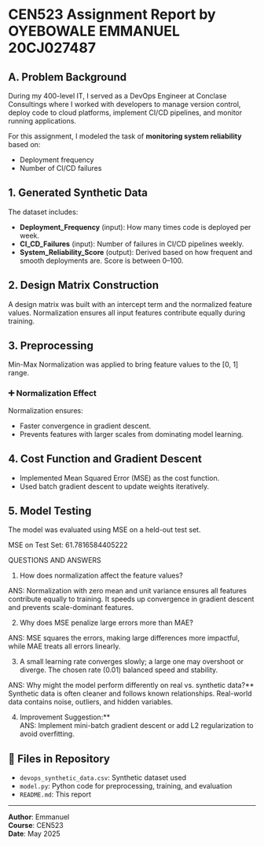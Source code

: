 
# CEN523 Assignment Report by OYEBOWALE EMMANUEL 20CJ027487

## A. Problem Background

During my 400-level IT, I served as a DevOps Engineer at Conclase Consultings where I worked with developers to manage version control, deploy code to cloud platforms, implement CI/CD pipelines, and monitor running applications.

For this assignment, I modeled the task of **monitoring system reliability** based on:
- Deployment frequency
- Number of CI/CD failures

## 1. Generated Synthetic Data

The dataset includes:
- **Deployment_Frequency** (input): How many times code is deployed per week.
- **CI_CD_Failures** (input): Number of failures in CI/CD pipelines weekly.
- **System_Reliability_Score** (output): Derived based on how frequent and smooth deployments are. Score is between 0–100.

## 2. Design Matrix Construction

A design matrix was built with an intercept term and the normalized feature values. Normalization ensures all input features contribute equally during training.

## 3. Preprocessing

Min-Max Normalization was applied to bring feature values to the [0, 1] range.

### ➕ Normalization Effect

Normalization ensures:
- Faster convergence in gradient descent.
- Prevents features with larger scales from dominating model learning.

## 4. Cost Function and Gradient Descent

- Implemented Mean Squared Error (MSE) as the cost function.
- Used batch gradient descent to update weights iteratively.

## 5. Model Testing

The model was evaluated using MSE on a held-out test set.

MSE on Test Set: 61.7816584405222

QUESTIONS AND ANSWERS

1. How does normalization affect the feature values?

 ANS: Normalization with zero mean and unit variance ensures all features contribute equally to training. It speeds up convergence in gradient descent and prevents scale-dominant features.

2. Why does MSE penalize large errors more than MAE?

 ANS: MSE squares the errors, making large differences more impactful, while MAE treats all errors linearly.

3. A small learning rate converges slowly; a large one may overshoot or diverge. The chosen rate (0.01) balanced speed and stability.

 ANS: Why might the model perform differently on real vs. synthetic data?**  
  Synthetic data is often cleaner and follows known relationships. Real-world data contains noise, outliers, and hidden variables.

4. Improvement Suggestion:**  
 ANS: Implement mini-batch gradient descent or add L2 regularization to avoid overfitting.

## 📁 Files in Repository

- `devops_synthetic_data.csv`: Synthetic dataset used
- `model.py`: Python code for preprocessing, training, and evaluation
- `README.md`: This report

---

**Author**: Emmanuel  
**Course**: CEN523  
**Date**: May 2025
